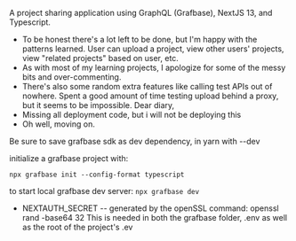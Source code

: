 A project sharing application using GraphQL (Grafbase), NextJS 13, and Typescript.

- To be honest there's a lot left to be done, but I'm happy with the patterns learned.
  User can upload a project, view other users' projects, view "related projects" based on user, etc.
- As with most of my learning projects, I apologize for some of the messy bits and over-commenting.
- There's also some random extra features like calling test APIs out of nowhere. Spent a good amount of time testing upload behind a proxy, but it seems to be impossible. Dear diary,
- Missing all deployment code, but i will not be deploying this
- Oh well, moving on.

Be sure to save grafbase sdk as dev dependency, in yarn with --dev

initialize a grafbase project with:

```
npx grafbase init --config-format typescript
```

to start local grafbase dev server:
`npx grafbase dev`

- NEXTAUTH_SECRET
  -- generated by the openSSL command: openssl rand -base64 32
  This is needed in both the grafbase folder, .env as well as the root of the project's .ev
